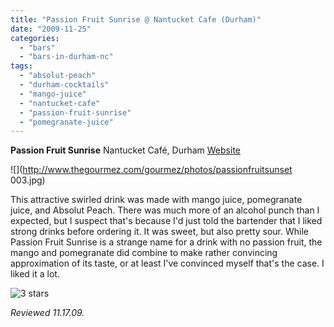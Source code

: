 ```yaml
---
title: "Passion Fruit Sunrise @ Nantucket Cafe (Durham)"
date: "2009-11-25"
categories:
  - "bars"
  - "bars-in-durham-nc"
tags:
  - "absolut-peach"
  - "durham-cocktails"
  - "mango-juice"
  - "nantucket-cafe"
  - "passion-fruit-sunrise"
  - "pomegranate-juice"
---
```


**Passion Fruit Sunrise** Nantucket Café, Durham [Website](http://www.nantucketgrill.com/fayetteville.htm)

![](http://www.thegourmez.com/gourmez/photos/passionfruitsunset 003.jpg)

This attractive swirled drink was made with mango juice, pomegranate juice, and Absolut Peach. There was much more of an alcohol punch than I expected, but I suspect that's because I'd just told the bartender that I liked strong drinks before ordering it. It was sweet, but also pretty sour. While Passion Fruit Sunrise is a strange name for a drink with no passion fruit, the mango and pomegranate did combine to make rather convincing approximation of its taste, or at least I've convinced myself that's the case. I liked it a lot.




<div class="caption">

![3 stars](http://s3.amazonaws.com/thegourmez-wpmedia/2009/02/rating_avocado1.gif "rating_avocado1")</div>


_Reviewed 11.17.09._
